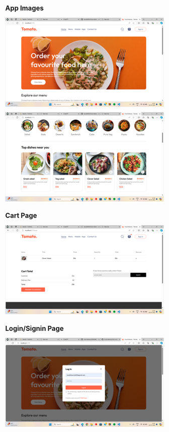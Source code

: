 ## App Images
![Food Delivery](https://github.com/nandit9893/food-delivery/raw/main/front-end/public/FD1.png)

![Food Delivery](https://github.com/nandit9893/food-delivery/raw/main/front-end/public/FD2.png)

## Cart Page
![Food Delivery](https://github.com/nandit9893/food-delivery/raw/main/front-end/public/FD3.png)

## Login/Signin Page
![Food Delivery](https://github.com/nandit9893/food-delivery/raw/main/front-end/public/FD4.png)
